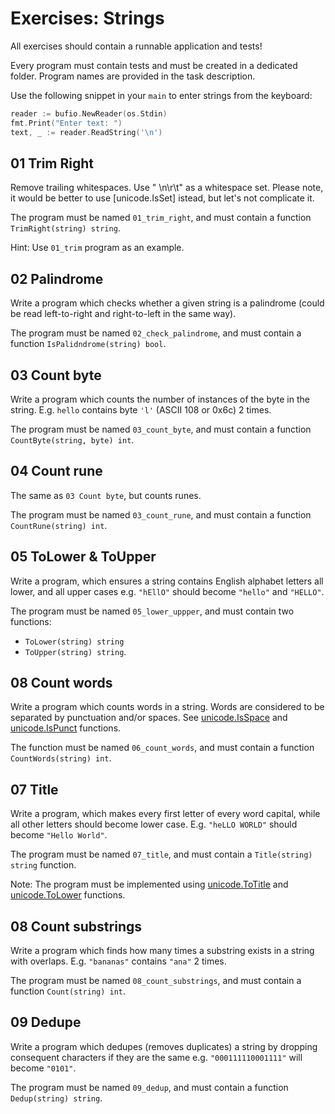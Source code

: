 # Exercises: Strings

All exercises should contain a runnable application and tests!

Every program must contain tests and must be created in a dedicated folder.
Program names are provided in the task description.

Use the following snippet in your `main` to enter strings from the keyboard:

```go
reader := bufio.NewReader(os.Stdin)
fmt.Print("Enter text: ")
text, _ := reader.ReadString('\n')
```

## 01 Trim Right

Remove trailing whitespaces. Use " \n\r\t" as a whitespace set. Please note,
it would be better to use [unicode.IsSet] istead, but let's not complicate it.

The program must be named `01_trim_right`, and must contain a function
`TrimRight(string) string`.

Hint: Use `01_trim` program as an example.

[unicode.IsSpace]: https://pkg.go.dev/unicode#IsSpace

## 02 Palindrome

Write a program which checks whether a given string is a palindrome (could be
read left-to-right and right-to-left in the same way).

The program must be named `02_check_palindrome`, and must contain a function
`IsPalidndrome(string) bool`.

## 03 Count byte

Write a program which counts the number of instances of the byte in the string.
E.g. `hello` contains byte `'l'` (ASCII 108 or 0x6c) 2 times.

The program must be named `03_count_byte`, and must contain a function
`CountByte(string, byte) int`.

## 04 Count rune

The same as `03 Count byte`, but counts runes.

The program must be named `03_count_rune`, and must contain a function
`CountRune(string) int`.

## 05 ToLower & ToUpper

Write a program, which ensures a string contains English alphabet letters
all lower, and all upper cases e.g. `"hEllO"` should become `"hello"` and
`"HELLO"`.

The program must be named `05_lower_uppper`, and must contain two functions:
- `ToLower(string) string`
- `ToUpper(string) string`.

## 08 Count words

Write a program which counts words in a string. Words are considered to be
separated by punctuation and/or spaces. See [unicode.IsSpace] and
[unicode.IsPunct] functions.

The function must be named `06_count_words`, and must contain a function
`CountWords(string) int`.

[unicode.IsSpace]: https://pkg.go.dev/unicode#IsSpace
[unicode.IsPunct]: https://pkg.go.dev/unicode#IsPunct

## 07 Title

Write a program, which makes every first letter of every word capital, while
all other letters should become lower case. E.g. `"heLLO WORLD"` should become
`"Hello World"`.

The program must be named `07_title`, and must contain a `Title(string) string`
function.

Note: The program must be implemented using [unicode.ToTitle] and
[unicode.ToLower] functions.

[unicode.ToTitle]: https://pkg.go.dev/unicode#ToUpper
[unicode.ToLower]: https://pkg.go.dev/unicode#ToLower

## 08 Count substrings

Write a program which finds how many times a substring exists in a string with
overlaps. E.g. `"bananas"` contains `"ana"` 2 times.

The program must be named `08_count_substrings`, and must contain a function
`Count(string) int`.

## 09 Dedupe

Write a program which dedupes (removes duplicates) a string by dropping
consequent characters if they are the same e.g. `"000111110001111"` will become
`"0101"`.

The program must be named `09_dedup`, and must contain a function
`Dedup(string) string`.
